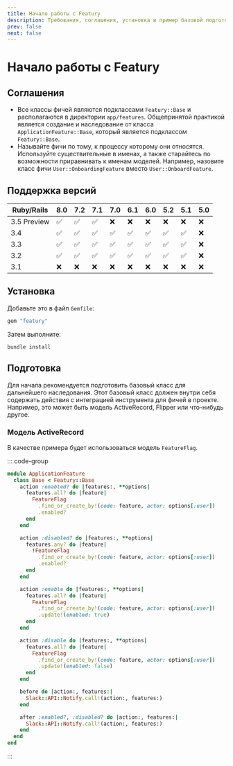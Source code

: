 ```yaml
---
title: Начало работы с Featury
description: Требования, соглашения, установка и пример базовой подготовки
prev: false
next: false
---
```


# Начало работы с Featury

## Соглашения

- Все классы фичей являются подклассами `Featury::Base` и располагаются в директории `app/features`. Общепринятой практикой является создание и наследование от класса `ApplicationFeature::Base`, который является подклассом `Featury::Base`.
- Называйте фичи по тому, к процессу которому они относятся. Используйте существительные в именах, а также старайтесь по возможности приравнивать к именам моделей. Например, назовите класс фичи `User::OnboardingFeature` вместо `User::OnboardFeature`.

## Поддержка версий

| Ruby/Rails  | 8.0 | 7.2 | 7.1 | 7.0 | 6.1 | 6.0 | 5.2 | 5.1 | 5.0 |
|-------------|---|---|---|---|---|---|---|---|---|
| 3.5 Preview | ✅ | ✅ | ✅ | ❌ | ❌ | ❌ | ❌ | ❌ | ❌ |
| 3.4         | ✅ | ✅ | ✅ | ✅ | ✅ | ✅ | ✅ | ✅ | ❌ |
| 3.3         | ✅ | ✅ | ✅ | ✅ | ✅ | ✅ | ✅ | ✅ | ❌ |
| 3.2         | ✅ | ✅ | ✅ | ✅ | ✅ | ✅ | ✅ | ✅ | ❌ |
| 3.1         | ❌ | ❌ | ❌ | ❌ | ❌ | ❌ | ❌ | ❌ | ❌ |

## Установка

Добавьте это в файл `Gemfile`:

```ruby
gem "featury"
```

Затем выполните:

```shell
bundle install
```

## Подготовка

Для начала рекомендуется подготовить базовый класс для дальнейшего наследования.
Этот базовый класс должен внутри себя содержать действия с интеграцией инструмента для фичей в проекте.
Например, это может быть модель ActiveRecord, Flipper или что-нибудь другое.

### Модель ActiveRecord

В качестве примера будет использоваться модель `FeatureFlag`.

::: code-group

```ruby [app/features/application_feature/base.rb]
module ApplicationFeature
  class Base < Featury::Base
    action :enabled? do |features:, **options|
      features.all? do |feature|
        FeatureFlag
          .find_or_create_by!(code: feature, actor: options[:user])
          .enabled?
      end
    end

    action :disabled? do |features:, **options|
      features.any? do |feature|
        !FeatureFlag
          .find_or_create_by!(code: feature, actor: options[:user])
          .enabled?
      end
    end

    action :enable do |features:, **options|
      features.all? do |feature|
        FeatureFlag
          .find_or_create_by!(code: feature, actor: options[:user])
          .update!(enabled: true)
      end
    end

    action :disable do |features:, **options|
      features.all? do |feature|
        FeatureFlag
          .find_or_create_by!(code: feature, actor: options[:user])
          .update!(enabled: false)
      end
    end

    before do |action:, features:|
      Slack::API::Notify.call!(action:, features:)
    end

    after :enabled?, :disabled? do |action:, features:|
      Slack::API::Notify.call!(action:, features:)
    end
  end
end
```

:::
